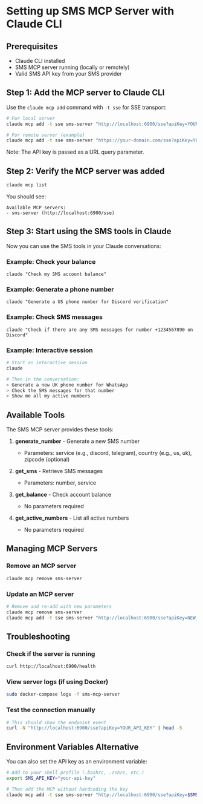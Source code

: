 # Setting up SMS MCP Server with Claude CLI

## Prerequisites
- Claude CLI installed
- SMS MCP server running (locally or remotely)
- Valid SMS API key from your SMS provider

## Step 1: Add the MCP server to Claude CLI

Use the `claude mcp add` command with `-t sse` for SSE transport:

```bash
# For local server
claude mcp add -t sse sms-server "http://localhost:6900/sse?apiKey=YOUR_SMS_API_KEY"

# For remote server (example)
claude mcp add -t sse sms-server "https://your-domain.com/sse?apiKey=YOUR_SMS_API_KEY"
```

Note: The API key is passed as a URL query parameter.

## Step 2: Verify the MCP server was added

```bash
claude mcp list
```

You should see:
```
Available MCP servers:
- sms-server (http://localhost:6900/sse)
```

## Step 3: Start using the SMS tools in Claude

Now you can use the SMS tools in your Claude conversations:

### Example: Check your balance
```
claude "Check my SMS account balance"
```

### Example: Generate a phone number
```
claude "Generate a US phone number for Discord verification"
```

### Example: Check SMS messages
```
claude "Check if there are any SMS messages for number +1234567890 on Discord"
```

### Example: Interactive session
```bash
# Start an interactive session
claude

# Then in the conversation:
> Generate a new UK phone number for WhatsApp
> Check the SMS messages for that number
> Show me all my active numbers
```

## Available Tools

The SMS MCP server provides these tools:

1. **generate_number** - Generate a new SMS number
   - Parameters: service (e.g., discord, telegram), country (e.g., us, uk), zipcode (optional)

2. **get_sms** - Retrieve SMS messages
   - Parameters: number, service

3. **get_balance** - Check account balance
   - No parameters required

4. **get_active_numbers** - List all active numbers
   - No parameters required

## Managing MCP Servers

### Remove an MCP server
```bash
claude mcp remove sms-server
```

### Update an MCP server
```bash
# Remove and re-add with new parameters
claude mcp remove sms-server
claude mcp add -t sse sms-server "http://localhost:6900/sse?apiKey=NEW_API_KEY"
```

## Troubleshooting

### Check if the server is running
```bash
curl http://localhost:6900/health
```

### View server logs (if using Docker)
```bash
sudo docker-compose logs -f sms-mcp-server
```

### Test the connection manually
```bash
# This should show the endpoint event
curl -N "http://localhost:6900/sse?apiKey=YOUR_API_KEY" | head -5
```

## Environment Variables Alternative

You can also set the API key as an environment variable:

```bash
# Add to your shell profile (.bashrc, .zshrc, etc.)
export SMS_API_KEY="your-api-key"

# Then add the MCP without hardcoding the key
claude mcp add -t sse sms-server "http://localhost:6900/sse?apiKey=$SMS_API_KEY"
```